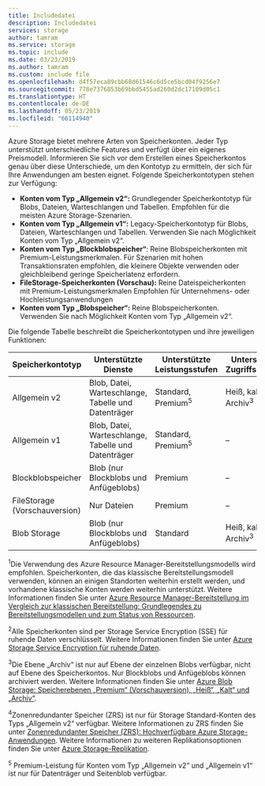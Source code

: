 ```yaml
---
title: Includedatei
description: Includedatei
services: storage
author: tamram
ms.service: storage
ms.topic: include
ms.date: 03/23/2019
ms.author: tamram
ms.custom: include file
ms.openlocfilehash: d4f57eca89cbb68d61546c6d5ce5bcd04f9256e7
ms.sourcegitcommit: 778e7376853b69bbd5455ad260d2dc17109d05c1
ms.translationtype: HT
ms.contentlocale: de-DE
ms.lasthandoff: 05/23/2019
ms.locfileid: "66114940"
---
```

Azure Storage bietet mehrere Arten von Speicherkonten. Jeder Typ unterstützt unterschiedliche Features und verfügt über ein eigenes Preismodell. Informieren Sie sich vor dem Erstellen eines Speicherkontos genau über diese Unterschiede, um den Kontotyp zu ermitteln, der sich für Ihre Anwendungen am besten eignet. Folgende Speicherkontotypen stehen zur Verfügung:

- **Konten vom Typ „Allgemein v2“:** Grundlegender Speicherkontotyp für Blobs, Dateien, Warteschlangen und Tabellen. Empfohlen für die meisten Azure Storage-Szenarien.
- **Konten vom Typ „Allgemein v1“:** Legacy-Speicherkontotyp für Blobs, Dateien, Warteschlangen und Tabellen. Verwenden Sie nach Möglichkeit Konten vom Typ „Allgemein v2“.
- **Konten vom Typ „Blockblobspeicher“**: Reine Blobspeicherkonten mit Premium-Leistungsmerkmalen. Für Szenarien mit hohen Transaktionsraten empfohlen, die kleinere Objekte verwenden oder gleichbleibend geringe Speicherlatenz erfordern.
- **FileStorage-Speicherkonten (Vorschau):** Reine Dateispeicherkonten mit Premium-Leistungsmerkmalen Empfohlen für Unternehmens- oder Hochleistungsanwendungen
- **Konten vom Typ „Blobspeicher“:** Reine Blobspeicherkonten. Verwenden Sie nach Möglichkeit Konten vom Typ „Allgemein v2“.

Die folgende Tabelle beschreibt die Speicherkontotypen und ihre jeweiligen Funktionen:

| Speicherkontotyp | Unterstützte Dienste                       | Unterstützte Leistungsstufen      | Unterstützte Zugriffsebenen         | Replikationsoptionen               | Bereitstellungsmodell<sup>1</sup> | Verschlüsselung<sup>2</sup> |
|----------------------|------------------------------------------|-----------------------------|--------------------------------|-----------------------------------|------------------------------|------------------------|
| Allgemein v2   | Blob, Datei, Warteschlange, Tabelle und Datenträger       | Standard, Premium<sup>5</sup> | Heiß, kalt, Archiv<sup>3</sup> | LRS, ZRS<sup>4</sup>, GRS, RA-GRS | Ressourcen-Manager             | Verschlüsselt              |
| Allgemein v1   | Blob, Datei, Warteschlange, Tabelle und Datenträger       | Standard, Premium<sup>5</sup> | –                            | LRS, GRS, RA-GRS                  | Resource Manager, klassisch    | Verschlüsselt              |
| Blockblobspeicher   | Blob (nur Blockblobs und Anfügeblobs) | Premium                       | –                            | LRS                               | Ressourcen-Manager             | Verschlüsselt              |
| FileStorage (Vorschauversion)   | Nur Dateien | Premium                       | –                            | LRS                               | Ressourcen-Manager             | Verschlüsselt              |
| Blob Storage         | Blob (nur Blockblobs und Anfügeblobs) | Standard                      | Heiß, kalt, Archiv<sup>3</sup> | LRS, GRS, RA-GRS                  | Ressourcen-Manager             | Verschlüsselt              |

<sup>1</sup>Die Verwendung des Azure Resource Manager-Bereitstellungsmodells wird empfohlen. Speicherkonten, die das klassische Bereitstellungsmodell verwenden, können an einigen Standorten weiterhin erstellt werden, und vorhandene klassische Konten werden weiterhin unterstützt. Weitere Informationen finden Sie unter [Azure Resource Manager-Bereitstellung im Vergleich zur klassischen Bereitstellung: Grundlegendes zu Bereitstellungsmodellen und zum Status von Ressourcen](../articles/azure-resource-manager/resource-manager-deployment-model.md).

<sup>2</sup>Alle Speicherkonten sind per Storage Service Encryption (SSE) für ruhende Daten verschlüsselt. Weitere Informationen finden Sie unter [Azure Storage Service Encryption für ruhende Daten](../articles/storage/common/storage-service-encryption.md).

<sup>3</sup>Die Ebene „Archiv“ ist nur auf Ebene der einzelnen Blobs verfügbar, nicht auf Ebene des Speicherkontos. Nur Blockblobs und Anfügeblobs können archiviert werden. Weitere Informationen finden Sie unter [Azure Blob Storage: Speicherebenen „Premium“ (Vorschauversion), „Heiß“, „Kalt“ und „Archiv“](../articles/storage/blobs/storage-blob-storage-tiers.md).

<sup>4</sup>Zonenredundanter Speicher (ZRS) ist nur für Storage Standard-Konten des Typs „Allgemein v2“ verfügbar. Weitere Informationen zu ZRS finden Sie unter [Zonenredundanter Speicher (ZRS): Hochverfügbare Azure Storage-Anwendungen](../articles/storage/common/storage-redundancy-zrs.md). Weitere Informationen zu weiteren Replikationsoptionen finden Sie unter [Azure Storage-Replikation](../articles/storage/common/storage-redundancy.md).

<sup>5</sup> Premium-Leistung für Konten vom Typ „Allgemein v2“ und „Allgemein v1“ ist nur für Datenträger und Seitenblob verfügbar.